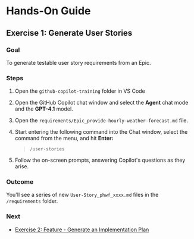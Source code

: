 # Hands-On Guide

## Exercise 1: Generate User Stories

### **Goal**

To generate testable user story requirements from an Epic.

### **Steps**

1. Open the `github-copilot-training` folder in VS Code 

2. Open the GitHub Copilot chat window and select the **Agent** chat mode and the **GPT-4.1** model.  

3. Open the `requirements/Epic_provide-hourly-weather-forecast.md` file.

4. Start entering the following command into the Chat window, select the command from the menu, and hit **Enter:**  
   > `/user-stories`

5. Follow the on-screen prompts, answering Copilot's questions as they arise.

### **Outcome**

You'll see a series of new `User-Story_phwf_xxxx.md` files in the `/requirements` folder.

### **Next**

* [Exercise 2: Feature - Generate an Implementation Plan](exercise-2_generate-implementation-plan.md)

